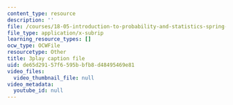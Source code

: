 ```yaml
---
content_type: resource
description: ''
file: /courses/18-05-introduction-to-probability-and-statistics-spring-2014/de65d29157f6595bbfb8d48495469e81_7KOwsepQcXI.vtt
file_type: application/x-subrip
learning_resource_types: []
ocw_type: OCWFile
resourcetype: Other
title: 3play caption file
uid: de65d291-57f6-595b-bfb8-d48495469e81
video_files:
  video_thumbnail_file: null
video_metadata:
  youtube_id: null
---
```

